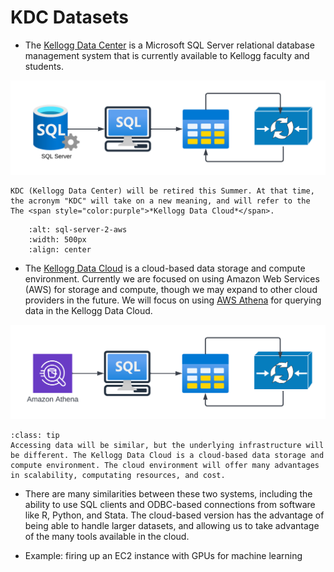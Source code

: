 # KDC Datasets

*  The [Kellogg Data Center](https://www.kellogg.northwestern.edu/research-support/computing/kellogg-data-center.aspx) is a Microsoft SQL Server relational database management system that is currently available to Kellogg faculty and students.

![Data Workflow](images/data-pipeline-sql-server.png)

```{warning}
KDC (Kellogg Data Center) will be retired this Summer. At that time, the acronym "KDC" will take on a new meaning, and will refer to the The <span style="color:purple">*Kellogg Data Cloud*</span>.
```

```{image} ./images/sql-server-2-aws.png
    :alt: sql-server-2-aws
    :width: 500px
    :align: center
```


*  The [Kellogg Data Cloud](https://nu-sso.awsapps.com/start/#/) is a cloud-based data storage and compute environment. Currently we are focused on using Amazon Web Services (AWS) for storage and compute, though we may expand to other cloud providers in the future. We will focus on using [AWS Athena](https://docs.aws.amazon.com/athena/latest/ug/what-is.html) for querying data in the Kellogg Data Cloud.

![Data Workflow](images/data-pipeline-aws.png)

```{admonition} How does this change things?
:class: tip
Accessing data will be similar, but the underlying infrastructure will be different. The Kellogg Data Cloud is a cloud-based data storage and compute environment. The cloud environment will offer many advantages in scalability, computating resources, and cost.
```

* There are many similarities between these two systems, including the ability to use SQL clients and ODBC-based connections from software like R, Python, and Stata. The cloud-based version has the advantage of being able to handle larger datasets, and allowing us to take advantage of the many tools available in the cloud.

* Example: firing up an EC2 instance with GPUs for machine learning
